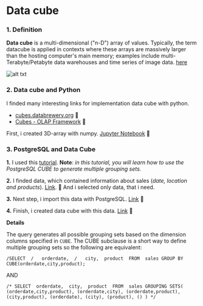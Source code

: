# Data cube

### 1. Definition

**Data cube** is a multi-dimensional ("n-D") array of values. Typically, the term datacube is applied in contexts where these arrays are massively larger than the hosting computer's main memory; examples include multi-Terabyte/Petabyte data warehouses and time series of image data. [here](https://en.wikipedia.org/wiki/Data_cube)

![alt txt](https://pythonhosted.org/cubes/_images/cube-dims_and_cell.png)

### 2. Data cube and Python

I finded many interesting links for implementation data cube with python.
- [cubes.databrewery.org](http://cubes.databrewery.org/index.html)  :link:
- [Cubes - OLAP Framework](https://pythonhosted.org/cubes/)  :link:

First, i created 3D-array with numpy. [Jupyter Notebook](https://github.com/OleksandrKosovan/starting-big-data/blob/master/3-data-cube/1-data-cube-simple-sample.ipynb)  :link:


### 3. PostgreSQL and Data Cube

**1.** I used this [tutorial](http://www.postgresqltutorial.com/postgresql-cube/). **Note**: *in this tutorial, you will learn how to use the PostgreSQL CUBE to generate multiple grouping sets.*

**2.** I finded data, which contained information about sales (*date, location and products*). [Link](https://github.com/OleksandrKosovan/starting-big-data/blob/master/3-data-cube/data-cube-postgreSQL/data/Sample-Superstore.csv).  :link: And i selected only data, that i need.

**3.** Next step, i import this data with PostgreSQL. [Link](https://github.com/OleksandrKosovan/starting-big-data/blob/master/3-data-cube/data-cube-postgreSQL/create-data-cube/import-csv) :link:

**4.** Finish, i created data cube with this data. [Link](https://github.com/OleksandrKosovan/starting-big-data/blob/master/3-data-cube/data-cube-postgreSQL/create-data-cube/data-cube-sql)  :link:

**Details**

The query generates all possible grouping sets based on the dimension columns specified in `CUBE`. The CUBE subclause is a short way to define multiple grouping sets so the following are equivalent:

`
/SELECT 
/	orderdate, 
/	city, 
	product 
FROM 
	sales
GROUP BY
	CUBE(orderdate,city,product);
`

AND

`
/*
SELECT 
	orderdate, 
	city, 
	product 
FROM 
	sales
GROUPING SETS(
	(orderdate,city,product),
	(orderdate,city),
	(orderdate,product),
	(city,product),
	(orderdate),
	(city),
	(product),
	()
)
*/
`
